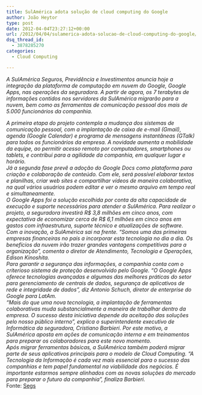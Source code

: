 ```yaml
---
title: SulAmérica adota solução de cloud computing do Google
author: João Heytor
type: post
date: 2012-04-04T23:27:12+00:00
url: /2012/04/04/sulamerica-adota-solucao-de-cloud-computing-do-google/
dsq_thread_id:
  - 3878285270
categories:
  - Cloud Computing

---
```

_A SulAmérica Seguros, Previdência e Investimentos anuncia hoje a integração da plataforma de computação em nuvem do Google, Google Apps, nas operações da seguradora. A partir de agora, os 7 terabytes de informações contidos nos servidores da SulAmérica migrarão para a nuvem, bem como as ferramentas de comunicação pessoal dos mais de 5.000 funcionários da companhia._

<div>
</div>

<div>
  <em>A primeira etapa do projeto contempla a mudança dos sistemas de comunicação pessoal, com a implantação de caixa de e-mail (Gmail), agenda (Google Calendar) e programa de mensagens instantâneas (GTalk) para todos os funcionários da empresa. A novidade aumenta a mobilidade da equipe, ao permitir acesso remoto por computadores, smartphones ou tablets, e contribui para a agilidade da companhia, em qualquer lugar e horário.</em>
</div>

<div>
</div>

<div>
  <em>Já a segunda fase prevê a adoção do Google Docs como plataforma para criação e colaboração de conteúdo. Com ele, será possível elaborar textos e planilhas, criar web sites e compartilhar vídeos de maneira colaborativa, na qual vários usuários podem editar e ver o mesmo arquivo em tempo real e simultaneamente.</em>
</div>

<div>
</div>

<div>
  <em>O Google Apps foi a solução escolhida por conta da alta capacidade de execução e suporte necessários para atender a SulAmérica. Para realizar o projeto, a seguradora investirá R$ 3,8 milhões em cinco anos, com expectativa de economizar cerca de R$ 6,1 milhões em cinco anos em gastos com infraestrutura, suporte técnico e atualizações de software.</em>
</div>

<div>
</div>

<div>
  <em>Com a inovação, a SulAmérica sai na frente. “Somos uma das primeiras empresas financeiras no país a incorporar esta tecnologia no dia a dia. Os benefícios da nuvem irão trazer grandes vantagens competitivas para a organização”, comenta o diretor de Atendimento, Tecnologia e Operações, Edison Kinoshita.</em>
</div>

<div>
</div>

<div>
  <em>Para garantir a segurança das informações, a companhia conta com o criterioso sistema de proteção desenvolvido pelo Google. “O Google Apps oferece tecnologias avançadas e algumas das melhores práticas do setor para gerenciamento de centrais de dados, segurança de aplicativos de rede e integridade de dados”, diz Antonio Schuch, diretor de enterprise do Google para LatAm.</em>
</div>

<div>
</div>

<div>
  <em>“Mais do que uma nova tecnologia, a implantação de ferramentas colaborativas muda substancialmente a maneira de trabalhar dentro da empresa. O sucesso desta iniciativa depende da aceitação das soluções pelo nosso público interno”, explica o superintendente executivo de Informática da seguradora, Cristiano Barbieri. Por este motivo, a SulAmérica aposta em ações de comunicação interna e em treinamentos para preparar os colaboradores para este novo momento.</em>
</div>

<div>
</div>

<div>
  <em>Após migrar ferramentas básicas, a SulAmérica também poderá migrar parte de seus aplicativos principais para o modelo de Cloud Computing. “A Tecnologia da Informação é cada vez mais essencial para o sucesso das companhias e tem papel fundamental na viabilidade dos negócios. É importante estarmos sempre alinhados com as novas soluções do mercado para preparar o futuro da companhia”, finaliza Barbieri.</em>
</div>

<div>
</div>

<div>
  Fonte: <a href="http://www.segs.com.br/index.php?option=com_content&view=article&id=67328:sulamerica-adota-solucao-de-cloud-computing-do-google&catid=45:cat-seguros&Itemid=324&goback=%2Egde_664257_member_105076945" target="_blank">Segs</a>
</div>
